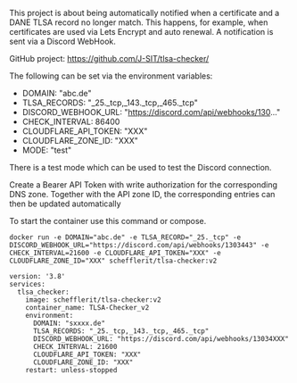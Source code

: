 This project is about being automatically notified when a certificate and a DANE TLSA record no longer match. This happens, for example, when certificates are used via Lets Encrypt and auto renewal. 
A notification is sent via a Discord WebHook. <br>

GitHub project: https://github.com/J-SIT/tlsa-checker/

The following can be set via the environment variables:
- DOMAIN: "abc.de"
- TLSA_RECORDS: "_25._tcp,_143._tcp,_465._tcp"
- DISCORD_WEBHOOK_URL: "https://discord.com/api/webhooks/130..."
- CHECK_INTERVAL: 86400
- CLOUDFLARE_API_TOKEN: "XXX"
- CLOUDFLARE_ZONE_ID: "XXX"
- MODE: "test"

There is a test mode which can be used to test the Discord connection.

Create a Bearer API Token with write authorization for the corresponding DNS zone. Together with the API zone ID, the corresponding entries can then be updated automatically


To start the container use this command or compose.

```
docker run -e DOMAIN="abc.de" -e TLSA_RECORD="_25._tcp" -e DISCORD_WEBHOOK_URL="https://discord.com/api/webhooks/1303443" -e CHECK_INTERVAL=21600 -e CLOUDFLARE_API_TOKEN="XXX" -e CLOUDFLARE_ZONE_ID="XXX" schefflerit/tlsa-checker:v2
```

```
version: '3.8'
services:
  tlsa_checker:
    image: schefflerit/tlsa-checker:v2
    container_name: TLSA-Checker_v2
    environment:
      DOMAIN: "sxxxx.de"
      TLSA_RECORDS: "_25._tcp,_143._tcp,_465._tcp"
      DISCORD_WEBHOOK_URL: "https://discord.com/api/webhooks/13034XXX"
      CHECK_INTERVAL: 21600
      CLOUDFLARE_API_TOKEN: "XXX"
      CLOUDFLARE_ZONE_ID: "XXX"
    restart: unless-stopped
```
